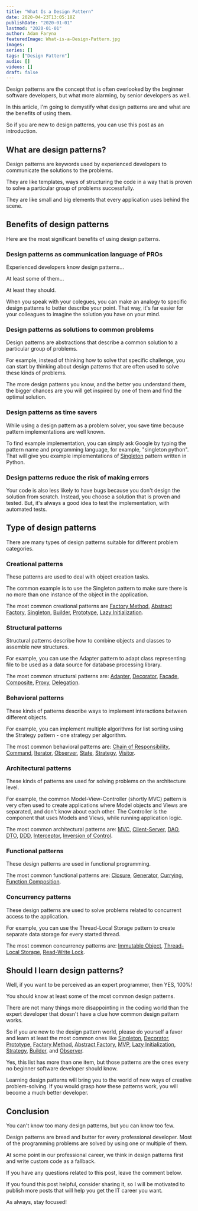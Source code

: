 ```yaml
---
title: "What Is a Design Pattern"
date: 2020-04-23T13:05:18Z
publishDate: "2020-01-01"
lastmod: "2020-01-01"
author: Adam Faryna
featuredImage: What-is-a-Design-Pattern.jpg
images:
series: []
tags: ["Design Pattern"]
audio: []
videos: []
draft: false
---
```


Design patterns are the concept that is often overlooked by the beginner software developers, but what more alarming, by senior developers as well.

In this article, I'm going to demystify what design patterns are and what are the benefits of using them.

So if you are new to design patterns, you can use this post as an introduction.

## What are design patterns?

Design patterns are keywords used by experienced developers to communicate the solutions to the problems.

They are like templates, ways of structuring the code in a way that is proven to solve a particular group of problems successfully.

They are like small and big elements that every application uses behind the scene.

## Benefits of design patterns

Here are the most significant benefits of using design patterns.

### Design patterns as communication language of PROs

Experienced developers know design patterns…

At least some of them…

At least they should.

When you speak with your colegues, you can make an analogy to specific design patterns to better describe your point. That way, it's far easier for your colleagues to imagine the solution you have on your mind.

### Design patterns as solutions to common problems

Design patterns are abstractions that describe a common solution to a particular group of problems.

For example, instead of thinking how to solve that specific challenge, you can start by thinking about design patterns that are often used to solve these kinds of problems.

The more design patterns you know, and the better you understand them, the bigger chances are you will get inspired by one of them and find the optimal solution.

### Design patterns as time savers

While using a design pattern as a problem solver, you save time because pattern implementations are well known.

To find example implementation, you can simply ask Google by typing the pattern name and programming language, for example, "singleton python". That will give you example implementations of [Singleton](/posts/singleton-design-pattern-python-for-web-developers/) pattern written in Python.

### Design patterns reduce the risk of making errors

Your code is also less likely to have bugs because you don't design the solution from scratch. Instead, you choose a solution that is proven and tested. But, it's always a good idea to test the implementation, with automated tests.

## Type of design patterns

There are many types of design patterns suitable for different problem categories.

### Creational patterns

These patterns are used to deal with object creation tasks.

The common example is to use the Singleton pattern to make sure there is no more than one instance of the object in the application.

The most common creational patterns are [Factory Method](https://en.wikipedia.org/wiki/Factory_method_pattern), [Abstract Factory](/posts/abstract-factory-design-pattern-python-for-web-developers/), [Singleton](/posts/singleton-design-pattern-python-for-web-developers/), [Builder](https://en.wikipedia.org/wiki/Builder_pattern), [Prototype](https://en.wikipedia.org/wiki/Prototype_pattern), [Lazy Initialization](/posts/lazy-initialization-design-pattern-python-for-web-developers/).

### Structural patterns

Structural patterns describe how to combine objects and classes to assemble new structures.

For example, you can use the Adapter pattern to adapt class representing file to be used as a data source for database processing library.

The most common structural patterns are: [Adapter](https://en.wikipedia.org/wiki/Adapter_pattern), [Decorator](http://decorator-design-pattern-python-for-web-developers), [Facade](https://en.wikipedia.org/wiki/Facade_pattern), [Composite](https://en.wikipedia.org/wiki/Composite_pattern), [Proxy](https://en.wikipedia.org/wiki/Proxy_pattern), [Delegation](https://en.wikipedia.org/wiki/Delegation_pattern).

### Behavioral patterns

These kinds of patterns describe ways to implement interactions between different objects.

For example, you can implement multiple algorithms for list sorting using the Strategy pattern - one strategy per algorithm.

The most common behavioral patterns are: [Chain of Responsibility](https://en.wikipedia.org/wiki/Chain-of-responsibility_pattern), [Command](https://en.wikipedia.org/wiki/Command_pattern), [Iterator](https://en.wikipedia.org/wiki/Iterator_pattern), [Observer](https://en.wikipedia.org/wiki/Observer_pattern), [State](https://en.wikipedia.org/wiki/State_pattern), [Strategy](https://en.wikipedia.org/wiki/Strategy_pattern), [Visitor](https://en.wikipedia.org/wiki/Visitor_pattern).

### Architectural patterns

These kinds of patterns are used for solving problems on the architecture level.

For example, the common Model-View-Controller (shortly MVC) pattern is very often used to create applications where Model objects and Views are separated, and don't know about each other. The Controller is the component that uses Models and Views, while running application logic.

The most common architectural patterns are: [MVC](https://en.wikipedia.org/wiki/Model%E2%80%93view%E2%80%93controller), [Client-Server](https://en.wikipedia.org/wiki/Client%E2%80%93server_model), [DAO](https://en.wikipedia.org/wiki/Data_access_object), [DTO](https://en.wikipedia.org/wiki/Data_transfer_object), [DDD](https://en.wikipedia.org/wiki/Domain-driven_design), [Interceptor](https://en.wikipedia.org/wiki/Interceptor_pattern), [Inversion of Control](https://en.wikipedia.org/wiki/Inversion_of_control).

### Functional patterns

These design patterns are used in functional programming.

The most common functional patterns are: [Closure](https://en.wikipedia.org/wiki/Closure_(computer_programming)), [Generator](https://en.wikipedia.org/wiki/Generator_(computer_programming)), [Currying](https://en.wikipedia.org/wiki/Currying), [Function Composition](https://en.wikipedia.org/wiki/Function_composition_(computer_science)).

### Concurrency patterns

These design patterns are used to solve problems related to concurrent access to the application.

For example, you can use the Thread-Local Storage pattern to create separate data storage for every started thread.

The most common concurrency patterns are: [Immutable Object](https://en.wikipedia.org/wiki/Immutable_object), [Thread-Local Storage](https://en.wikipedia.org/wiki/Thread-local_storage), [Read-Write Lock](https://en.wikipedia.org/wiki/Readers%E2%80%93writer_lock).

## Should I learn design patterns?

Well, if you want to be perceived as an expert programmer, then YES, 100%!

You should know at least some of the most common design patterns.

There are not many things more disappointing in the coding world than the expert developer that doesn't have a clue how common design pattern works.

So if you are new to the design pattern world, please do yourself a favor and learn at least the most common ones like [Singleton](/posts/singleton-design-pattern-python-for-web-developers/), [Decorator](/posts/decorator-design-pattern-python-for-web-developers/), [Prototype](https://en.wikipedia.org/wiki/Prototype_pattern), [Factory Method](https://en.wikipedia.org/wiki/Factory_method_pattern), [Abstract Factory](/posts/abstract-factory-design-pattern-python-for-web-developers/), [MVP](https://en.wikipedia.org/wiki/Model%E2%80%93view%E2%80%93presenter), [Lazy Initialization](/posts/lazy-initialization-design-pattern-python-for-web-developers/), [Strategy](https://en.wikipedia.org/wiki/Strategy_pattern), [Builder](https://en.wikipedia.org/wiki/Builder_pattern), and [Observer](https://en.wikipedia.org/wiki/Observer_pattern).

Yes, this list has more than one item, but those patterns are the ones every no beginner software developer should know.

Learning design patterns will bring you to the world of new ways of creative problem-solving. If you would grasp how these patterns work, you will become a much better developer.

## Conclusion

You can't know too many design patterns, but you can know too few.

Design patterns are bread and butter for every professional developer. Most of the programming problems are solved by using one or multiple of them.

At some point in our professional career, we think in design patterns first and write custom code as a fallback.

If you have any questions related to this post, leave the comment below.

If you found this post helpful, consider sharing it, so I will be motivated to publish more posts that will help you get the IT career you want.

As always, stay focused!
